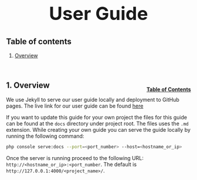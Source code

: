 <h1 style="font-size: 50px; text-align: center;">User Guide</h1>

## Table of contents
1. [Overview](#overview)

<br>

## 1. Overview <a id="overview"></a><span style="float: right; font-size: 14px; padding-top: 15px;">[Table of Contents](#table-of-contents)</span>
We use Jekyll to serve our user guide locally and deployment to GitHub pages.  The live link for our user guide can be found [here](https://chapmancbvcu.github.io/chappy-php/)

If you want to update this guide for your own project the files for this guide can be found at the `docs` directory under project root.  The files uses the `.md` extension.  While creating your own guide you can serve the guide locally by running the following command:

```sh
php console serve:docs --port=<port_number> --host=<hostname_or_ip>
```

Once the server is running proceed to the following URL: `http://<hostname_or_ip>:<port_number`.  The default is `http://127.0.0.1:4000/<project_name>/`.